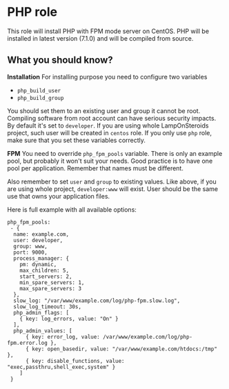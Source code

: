 PHP role
==========

This role will install PHP with FPM mode server on CentOS.
PHP will be installed in latest version (7.1.0) and will be compiled from source.

What you should know?
---------------------

**Installation**
For installing purpose you need to configure two variables
 - `php_build_user`
 - `php_build_group`
 
You should set them to an existing user and group it cannot be root. Compiling software from root account can have serious security impacts.
By default it's set to `developer`. If you are using whole LampOnSteroids project, such user will be created in `centos` role.
If you only use `php` role, make sure that you set these variables correctly.

**FPM**
You need to override `php_fpm_pools` variable. There is only an example pool, but probably it won't suit your needs. 
Good practice is to have one pool per application. Remember that names must be different. 

Also remember to set `user` and `group` to existing values. Like above, if you are using whole project, `developer:www` will exist.
User should be the same use that owns your application files. 

Here is full example with all available options:
```
php_fpm_pools:
 - {
  name: example.com,
  user: developer,
  group: www,
  port: 9000,
  process_manager: {
    pm: dynamic,
    max_children: 5,
    start_servers: 2,
    min_spare_servers: 1,
    max_spare_servers: 3
  },
  slow_log: "/var/www/example.com/log/php-fpm.slow.log",
  slow_log_timeout: 30s,
  php_admin_flags: [
    { key: log_errors, value: "On" }
  ],
  php_admin_values: [
      { key: error_log, value: /var/www/example.com/log/php-fpm.error.log },
      { key: open_basedir, value: "/var/www/example.com/htdocs:/tmp" },
      { key: disable_functions, value: "exec,passthru,shell_exec,system" }
    ]
 }
```
